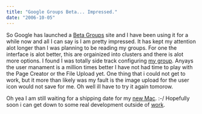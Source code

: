 ```yaml
---
title: "Google Groups Beta... Impressed."
date: "2006-10-05"
---
```


So Google has launched a [Beta Groups](http://groups-beta.google.com/) site and I have been using it for a while now and all I can say is I am pretty impressed. It has kept my attention alot longer than I was planning to be reading my groups. For one the interface is alot better, this are orgainized into clusters and there is alot more options. I found I was totally side track configuring [my group](http://groups-beta.google.com/group/phpsimpl). Anyays the user manament is a million times better I have not had time to play with the Page Creator or the File Upload yet. One thing that i could not get to work, but it more than likely was my fault is the image upload for the user icon would not save for me. Oh well ill have to try it again tomorow.

Oh yea I am still waiting for a shipping date for my [new Mac](http://nickdenardis.blogspot.com/2006/10/time-for-new-computer.html). :-/ Hopefully soon i can get down to some real development outside of [work](http://wcs.wayne.edu/).
